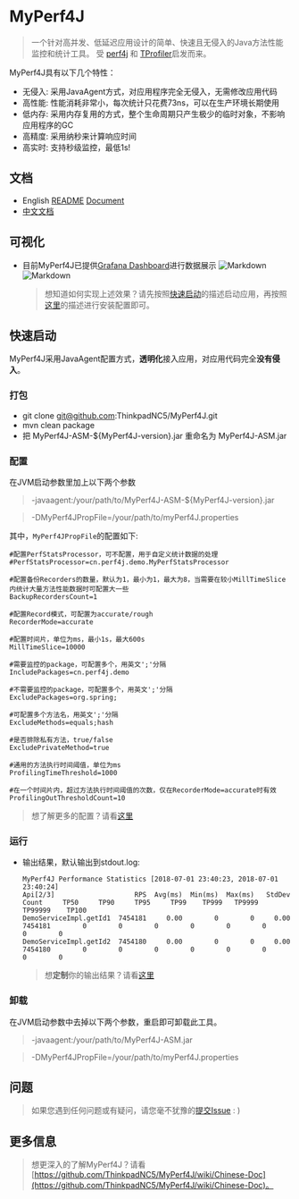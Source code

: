 # MyPerf4J
> 一个针对高并发、低延迟应用设计的简单、快速且无侵入的Java方法性能监控和统计工具。
受 [perf4j](https://github.com/perf4j/perf4j) 和 [TProfiler](https://github.com/alibaba/TProfiler)启发而来。

MyPerf4J具有以下几个特性：
* 无侵入: 采用JavaAgent方式，对应用程序完全无侵入，无需修改应用代码
* 高性能: 性能消耗非常小，每次统计只花费73ns，可以在生产环境长期使用
* 低内存: 采用内存复用的方式，整个生命周期只产生极少的临时对象，不影响应用程序的GC
* 高精度: 采用纳秒来计算响应时间
* 高实时: 支持秒级监控，最低1s!

## 文档
* English [README](https://github.com/ThinkpadNC5/MyPerf4J/blob/develop/README.md) [Document](https://github.com/ThinkpadNC5/MyPerf4J/wiki/English-Doc)
*  [中文文档](https://github.com/ThinkpadNC5/MyPerf4J/wiki/Chinese-Doc)    
    
## 可视化
* 目前MyPerf4J已提供[Grafana Dashboard](https://grafana.com/dashboards/6991)进行数据展示
![Markdown](https://raw.githubusercontent.com/ThinkpadNC5/Pictures/master/Monitor_Page_V3_1_200FPS.gif)
![Markdown](https://raw.githubusercontent.com/ThinkpadNC5/Pictures/master/Monitor_Page_V4_200FPS.gif)

    > 想知道如何实现上述效果？请先按照[快速启动](https://github.com/ThinkpadNC5/MyPerf4J#%E5%BF%AB%E9%80%9F%E5%90%AF%E5%8A%A8)的描述启动应用，再按照[这里](https://github.com/ThinkpadNC5/MyPerf4J/wiki/InfluxDB_)的描述进行安装配置即可。

## 快速启动
MyPerf4J采用JavaAgent配置方式，**透明化**接入应用，对应用代码完全**没有侵入**。

### 打包
* git clone git@github.com:ThinkpadNC5/MyPerf4J.git
* mvn clean package
* 把 MyPerf4J-ASM-${MyPerf4J-version}.jar 重命名为 MyPerf4J-ASM.jar

### 配置
在JVM启动参数里加上以下两个参数
> -javaagent:/your/path/to/MyPerf4J-ASM-${MyPerf4J-version}.jar

> -DMyPerf4JPropFile=/your/path/to/myPerf4J.properties

其中，`MyPerf4JPropFile`的配置如下:

 ```
#配置PerfStatsProcessor，可不配置，用于自定义统计数据的处理
#PerfStatsProcessor=cn.perf4j.demo.MyPerfStatsProcessor
    
#配置备份Recorders的数量，默认为1，最小为1，最大为8，当需要在较小MillTimeSlice内统计大量方法性能数据时可配置大一些
BackupRecordersCount=1
    
#配置Record模式，可配置为accurate/rough
RecorderMode=accurate
    
#配置时间片，单位为ms，最小1s，最大600s
MillTimeSlice=10000
    
#需要监控的package，可配置多个，用英文';'分隔
IncludePackages=cn.perf4j.demo
    
#不需要监控的package，可配置多个，用英文';'分隔
ExcludePackages=org.spring;
    
#可配置多个方法名，用英文';'分隔
ExcludeMethods=equals;hash
    
#是否排除私有方法，true/false
ExcludePrivateMethod=true
    
#通用的方法执行时间阈值，单位为ms
ProfilingTimeThreshold=1000
    
#在一个时间片内，超过方法执行时间阈值的次数，仅在RecorderMode=accurate时有效
ProfilingOutThresholdCount=10
 ```
        
> 想了解更多的配置？请看[这里](https://github.com/ThinkpadNC5/MyPerf4J/wiki/%E9%85%8D%E7%BD%AE)

### 运行
* 输出结果，默认输出到stdout.log:

    ```
    MyPerf4J Performance Statistics [2018-07-01 23:40:23, 2018-07-01 23:40:24]
    Api[2/3]                    RPS  Avg(ms)  Min(ms)  Max(ms)   StdDev     Count     TP50     TP90     TP95     TP99    TP999   TP9999  TP99999    TP100
    DemoServiceImpl.getId1  7454181     0.00        0        0     0.00   7454181        0        0        0        0        0        0        0        0
    DemoServiceImpl.getId2  7454180     0.00        0        0     0.00   7454180        0        0        0        0        0        0        0        0
    ```

    > 想**定制**你的输出结果？请看[这里](https://github.com/ThinkpadNC5/MyPerf4J/wiki/%E6%89%A9%E5%B1%95)

### 卸载
在JVM启动参数中去掉以下两个参数，重启即可卸载此工具。
> -javaagent:/your/path/to/MyPerf4J-ASM.jar

> -DMyPerf4JPropFile=/your/path/to/myPerf4J.properties

## 问题
> 如果您遇到任何问题或有疑问，请您毫不犹豫的[提交Issue](https://github.com/ThinkpadNC5/MyPerf4J/issues/new) : )

## 更多信息
> 想更深入的了解MyPerf4J？请看[https://github.com/ThinkpadNC5/MyPerf4J/wiki/Chinese-Doc](https://github.com/ThinkpadNC5/MyPerf4J/wiki/Chinese-Doc)。
